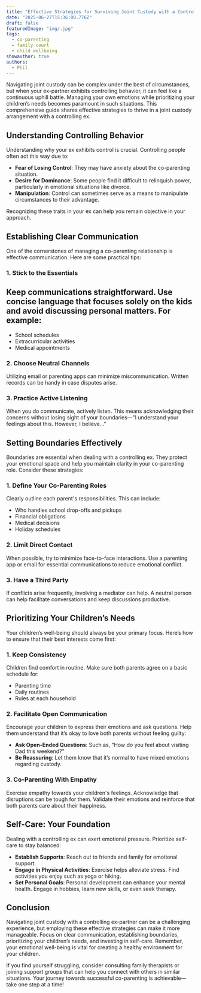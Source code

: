 ```yaml
---
title: "Effective Strategies for Surviving Joint Custody with a Controlling Ex-Partner"
date: "2025-06-27T15:36:00.776Z"
draft: false
featuredImage: "img/.jpg"
tags:
  - co-parenting
  - family court
  - child wellbeing
showauthor: true
authors:
  - Phil
---
```




Navigating joint custody can be complex under the best of circumstances, but when your ex-partner exhibits controlling behavior, it can feel like a continuous uphill battle. Managing your own emotions while prioritizing your children’s needs becomes paramount in such situations. This comprehensive guide shares effective strategies to thrive in a joint custody arrangement with a controlling ex. 

## Understanding Controlling Behavior

Understanding why your ex exhibits control is crucial. Controlling people often act this way due to:

- **Fear of Losing Control**: They may have anxiety about the co-parenting situation.
- **Desire for Dominance**: Some people find it difficult to relinquish power, particularly in emotional situations like divorce.
- **Manipulation**: Control can sometimes serve as a means to manipulate circumstances to their advantage.

Recognizing these traits in your ex can help you remain objective in your approach.

## Establishing Clear Communication

One of the cornerstones of managing a co-parenting relationship is effective communication. Here are some practical tips:

### 1. Stick to the Essentials
Keep communications straightforward. Use concise language that focuses solely on the kids and avoid discussing personal matters. For example:
   - 
   - School schedules
   - Extracurricular activities
   - Medical appointments

### 2. Choose Neutral Channels
Utilizing email or parenting apps can minimize miscommunication. Written records can be handy in case disputes arise.

### 3. Practice Active Listening
When you do communicate, actively listen. This means acknowledging their concerns without losing sight of your boundaries—"I understand your feelings about this. However, I believe..."

## Setting Boundaries Effectively

Boundaries are essential when dealing with a controlling ex. They protect your emotional space and help you maintain clarity in your co-parenting role. Consider these strategies:

### 1. Define Your Co-Parenting Roles
Clearly outline each parent's responsibilities. This can include:
   - Who handles school drop-offs and pickups
   - Financial obligations
   - Medical decisions
   - Holiday schedules

### 2. Limit Direct Contact
When possible, try to minimize face-to-face interactions. Use a parenting app or email for essential communications to reduce emotional conflict.

### 3. Have a Third Party
If conflicts arise frequently, involving a mediator can help. A neutral person can help facilitate conversations and keep discussions productive.

## Prioritizing Your Children’s Needs

Your children’s well-being should always be your primary focus. Here’s how to ensure that their best interests come first:

### 1. Keep Consistency
Children find comfort in routine. Make sure both parents agree on a basic schedule for:
   - Parenting time
   - Daily routines
   - Rules at each household

### 2. Facilitate Open Communication
Encourage your children to express their emotions and ask questions. Help them understand that it’s okay to love both parents without feeling guilty:
   - **Ask Open-Ended Questions**: Such as, “How do you feel about visiting Dad this weekend?” 
   - **Be Reassuring**: Let them know that it’s normal to have mixed emotions regarding custody.

### 3. Co-Parenting With Empathy
Exercise empathy towards your children's feelings. Acknowledge that disruptions can be tough for them. Validate their emotions and reinforce that both parents care about their happiness.

## Self-Care: Your Foundation

Dealing with a controlling ex can exert emotional pressure. Prioritize self-care to stay balanced:

- **Establish Supports**: Reach out to friends and family for emotional support.
- **Engage in Physical Activities**: Exercise helps alleviate stress. Find activities you enjoy such as yoga or hiking.
- **Set Personal Goals**: Personal development can enhance your mental health. Engage in hobbies, learn new skills, or even seek therapy.

## Conclusion

Navigating joint custody with a controlling ex-partner can be a challenging experience, but employing these effective strategies can make it more manageable. Focus on clear communication, establishing boundaries, prioritizing your children’s needs, and investing in self-care. Remember, your emotional well-being is vital for creating a healthy environment for your children. 

If you find yourself struggling, consider consulting family therapists or joining support groups that can help you connect with others in similar situations. Your journey towards successful co-parenting is achievable—take one step at a time!

